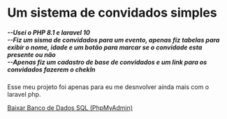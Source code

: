 <h1>Um sistema de convidados simples</h1>
<h5>
    --Usei o PHP 8.1 e laravel 10<br>
    --Fiz um sisma de convidados para um evento, apenas fiz tabelas para exibir o nome, idade e um botão para marcar se o convidade esta presente ou não<br>
    --Apenas fiz um cadastro de base de convidados e um link para os convidados fazerem o chekIn<br>
</h5>

Esse meu projeto foi apenas para eu me desnvolver ainda mais com o laravel php.

[Baixar Banco de Dados SQL (PhpMyAdmin)](https://github.com/arthurbritosouza/mysql-phpmyaadmin)


